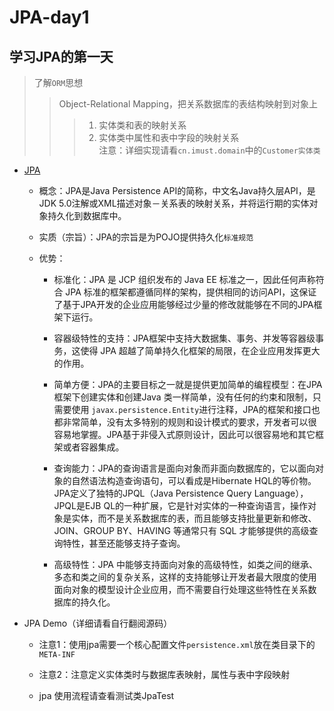 # JPA-day1

## 学习JPA的第一天

> 了解`ORM`思想  
>> Object-Relational Mapping，把关系数据库的表结构映射到对象上
>>> 1. 实体类和表的映射关系
>>> 2. 实体类中属性和表中字段的映射关系  
>>> 注意：详细实现请看`cn.imust.domain`中的`Customer实体类`

* [JPA](https://baike.baidu.com/item/JPA/5660672)

    * 概念：JPA是Java Persistence API的简称，中文名Java持久层API，是JDK 5.0注解或XML描述对象－关系表的映射关系，并将运行期的实体对象持久化到数据库中。
        
    * 实质（宗旨）：JPA的宗旨是为POJO提供持久化`标准规范`
    
    * 优势：
        * 标准化：JPA 是 JCP 组织发布的 Java EE 标准之一，因此任何声称符合 JPA 标准的框架都遵循同样的架构，提供相同的访问API，这保证了基于JPA开发的企业应用能够经过少量的修改就能够在不同的JPA框架下运行。
        
        * 容器级特性的支持：JPA框架中支持大数据集、事务、并发等容器级事务，这使得 JPA 超越了简单持久化框架的局限，在企业应用发挥更大的作用。
        
        * 简单方便：JPA的主要目标之一就是提供更加简单的编程模型：在JPA框架下创建实体和创建Java 类一样简单，没有任何的约束和限制，只需要使用 `javax.persistence.Entity`进行注释，JPA的框架和接口也都非常简单，没有太多特别的规则和设计模式的要求，开发者可以很容易地掌握。JPA基于非侵入式原则设计，因此可以很容易地和其它框架或者容器集成。
        
        * 查询能力：JPA的查询语言是面向对象而非面向数据库的，它以面向对象的自然语法构造查询语句，可以看成是Hibernate HQL的等价物。JPA定义了独特的JPQL（Java Persistence Query Language），JPQL是EJB QL的一种扩展，它是针对实体的一种查询语言，操作对象是实体，而不是关系数据库的表，而且能够支持批量更新和修改、JOIN、GROUP BY、HAVING 等通常只有 SQL 才能够提供的高级查询特性，甚至还能够支持子查询。
        
        * 高级特性：JPA 中能够支持面向对象的高级特性，如类之间的继承、多态和类之间的复杂关系，这样的支持能够让开发者最大限度的使用面向对象的模型设计企业应用，而不需要自行处理这些特性在关系数据库的持久化。
        
* JPA Demo（详细请看自行翻阅源码）

    * 注意1：使用jpa需要一个核心配置文件`persistence.xml`放在类目录下的`META-INF`
    
    * 注意2：注意定义实体类时与数据库表映射，属性与表中字段映射
    
    * jpa 使用流程请查看测试类JpaTest